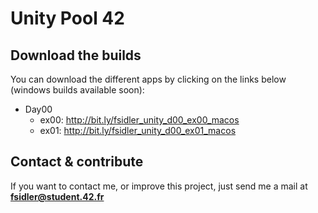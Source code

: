 # Unity Pool 42

## Download the builds
You can download the different apps by clicking on the links below (windows builds available soon):
* Day00
  * ex00: http://bit.ly/fsidler_unity_d00_ex00_macos
  * ex01: http://bit.ly/fsidler_unity_d00_ex01_macos

## Contact & contribute
If you want to contact me, or improve this project, just send me a mail at **fsidler@student.42.fr**
